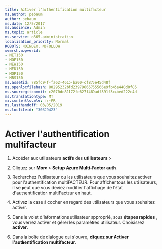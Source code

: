 ```yaml
---
title: Activer l'authentification multifacteur
ms.author: pebaum
author: pebaum
ms.date: 12/5/2017
ms.audience: Admin
ms.topic: article
ms.service: o365-administration
localization_priority: Normal
ROBOTS: NOINDEX, NOFOLLOW
search.appverid:
- MET150
- MOE150
- MEW150
- MED150
- MOP150
- MBS150
ms.assetid: 785fc94f-fa62-461b-ba00-cf875e45d48f
ms.openlocfilehash: 80295232bfd23979665755566e9fb45a440d0f85
ms.sourcegitcommit: c2070de81172fe627f489adf391f3c4bed222c4d
ms.translationtype: MT
ms.contentlocale: fr-FR
ms.lasthandoff: 03/05/2019
ms.locfileid: "30379423"
---
```

# <a name="enable-multi-factor-authentication"></a>Activer l'authentification multifacteur

1. Accéder aux utilisateurs **actifs** des **utilisateurs** \>
    
2. Cliquez sur **More** \> **Setup Azure Multi-Factor auth**. 
    
3. Recherchez l'utilisateur ou les utilisateurs que vous souhaitez activer pour l'authentification multiFACTEUR. Pour afficher tous les utilisateurs, il se peut que vous deviez modifier l'affichage de l'état d'authentification multiFacteur en haut.
    
4. Activez la case à cocher en regard des utilisateurs que vous souhaitez activer.
    
5.  Dans le volet d'informations utilisateur approprié, sous **étapes rapides** , vous verrez activer et gérer les paramètres utilisateur. Choisissez **activer**. 
    
6. Dans la boîte de dialogue qui s'ouvre, **cliquez sur Activer l'authentification multifacteur**. 
    

